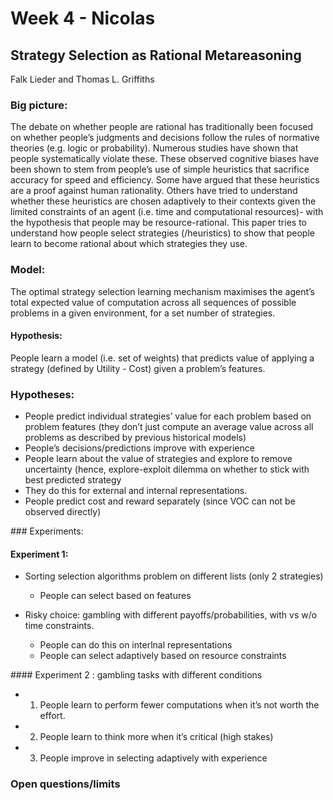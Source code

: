 # Week 4 - Nicolas

## Strategy Selection as Rational Metareasoning			
Falk Lieder and Thomas L. Griffiths

### Big picture:				
The debate on whether people are rational has traditionally been focused on whether people’s judgments and decisions follow the rules of normative theories (e.g. logic or probability). Numerous studies have shown that people systematically violate these. These observed cognitive biases have been shown to stem from people’s use of simple heuristics that sacrifice accuracy for speed and efficiency. Some have argued that these heuristics are a proof against human rationality. Others have tried to understand whether these heuristics are chosen adaptively to their contexts given the limited constraints of an agent (i.e. time and computational resources)- with the hypothesis that people may be resource-rational. This paper tries to understand how people select strategies (/heuristics) to show that people learn to become rational about which strategies they use.

### Model:
The optimal strategy selection learning mechanism maximises the agent’s total expected value of computation across all sequences of possible problems in a given environment, for a set number of strategies.
#### Hypothesis: 
People learn a model (i.e. set of weights) that predicts value of applying a strategy (defined by Utility - Cost) given a problem’s features. 

### Hypotheses: 
- People predict individual strategies’ value for each problem based on problem features (they don’t  just compute an average value across all problems as described by  previous historical models)  
- People’s decisions/predictions improve with experience 
- People learn about the value of strategies and explore to remove uncertainty (hence, explore-exploit dilemma on whether to stick with best predicted strategy 
- They do this for external and internal representations.
- People predict cost and reward separately (since VOC can not be observed directly)

### Experiments:
#### Experiment 1:
- Sorting selection algorithms problem on different lists  (only 2 strategies)
  - People can select based on features
  
- Risky choice: gambling with different payoffs/probabilities, with vs w/o time constraints.
  - People can do this on interlnal representations
  - People can select adaptively based on resource constraints	

#### Experiment 2 : gambling tasks with different conditions
  - 1) People learn to perform fewer computations when it’s not worth the effort. 
  - 2) People learn to think more when it’s critical (high stakes)
  - 3) People improve in selecting adaptively with experience


### Open questions/limits
